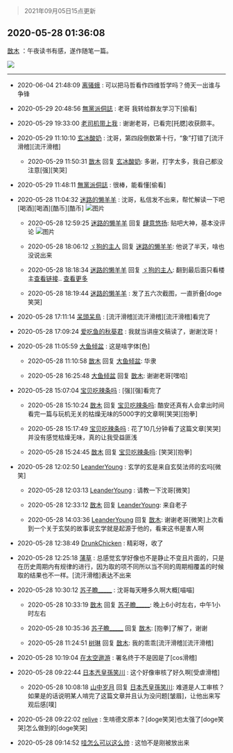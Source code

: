 > 2021年09月05日15点更新
<link rel="stylesheet" href="https://cdn.jsdelivr.net/gh/taotie6/sampleJSON@main/css/photo_show.css">


 ## 2020-05-28 01:36:08 

 [㪚木](https://www.coolapk.com/feed/19139488?shareKey=NDRhN2Q3Mjk0YjM2NjEzMTc1NWE~) ：午夜读书有感，遂作随笔一篇。 

<div class="album">
<img class="img-item" src="https://image.coolapk.com/feed/2020/0528/01/1081091_fdfb5f98_0967_4993@860x9625.jpeg" />
</div>

 ------- 

- 2020-06-04 21:48:09 [离骚蛾](uid=1210920) : 可以把马哲看作四维哲学吗？倚天一出谁与争锋 

- 2020-05-29 20:48:56 [無黨派侗誌](uid=963651) : 老哥    我转给群友学习下[偷看] 

- 2020-05-29 19:33:00 [老司机带上我](uid=1912353) : 谢谢老哥，已看完[托腮]收获颇丰。 

- 2020-05-29 11:10:10 [玄冰酸奶](uid=1931184) : 沈哥，第四段倒数第十行，“象”打错了[流汗滑稽][流汗滑稽] 

    - 2020-05-29 11:50:31 [㪚木](uid=1081091) 回复 [玄冰酸奶](uid=1931184): 多谢，打字太多，我自己都没注意[强][笑哭] 

- 2020-05-29 11:48:11 [無黨派侗誌](uid=963651) : 很棒，能看懂[偷看] 

- 2020-05-28 11:04:32 [迷路的懒羊羊](uid=2943376) : 沈哥，私信发不出来，帮忙解读一下吧[喝酒][喝酒][酷币][酷币] ![图片](https://image.coolapk.com/feed/2020/0528/11/2943376_e525d5dc_5063_1257@1356x6116.jpeg)

    - 2020-05-28 12:59:25 [迷路的懒羊羊](uid=2943376) 回复 [肆意悠扬](uid=1097678): 贴吧大神，基本没评论 ![图片](https://image.coolapk.com/feed/2020/0528/12/2943376_466d4f7a_1961_6404@1440x3120.jpeg)

    - 2020-05-28 18:06:12 [ゞ狗的主人](uid=927245) 回复 [迷路的懒羊羊](uid=2943376): 他说了半天，啥也没说出来 

    - 2020-05-28 18:18:34 [迷路的懒羊羊](uid=2943376) 回复 [ゞ狗的主人](uid=927245): 翻到最后面只看楼主<a class="feed-link-url" href="http://tieba.baidu.com/p/6587735144?share=9105&amp;fr=share&amp;see_lz=1&amp;sfc=copy&amp;client_type=2&amp;client_version=11.1.8.1&amp;st=1590661044&amp;unique=43AF57ADC63D7D76605BA0C8AC478242" title="http://tieba.baidu.com/p/6587735144?share=9105&amp;fr=share&amp;see_lz=1&amp;sfc=copy&amp;client_type=2&amp;client_version=11.1.8.1&amp;st=1590661044&amp;unique=43AF57ADC63D7D76605BA0C8AC478242" target="_blank" rel="nofollow">查看链接</a>.. <a href="/feed/replyList?id=133846799">查看更多</a> 

    - 2020-05-28 18:19:44 [迷路的懒羊羊](uid=2943376) : 发了五六次截图，一直折叠[doge笑哭] 

- 2020-05-28 17:11:14 [呆頭呆鳥](uid=1738314) : [流汗滑稽][流汗滑稽][流汗滑稽]看完了 

- 2020-05-28 17:09:24 [爱吃鱼的秋葵君](uid=1197189) : 我就当讲座文稿读了，谢谢沈哥！ 

- 2020-05-28 11:05:59 [大鱼倾盆](uid=3577059) : 这是啥字体[色] 

    - 2020-05-28 11:10:58 [㪚木](uid=1081091) 回复 [大鱼倾盆](uid=3577059): 华隶 

    - 2020-05-28 16:25:48 [大鱼倾盆](uid=3577059) 回复 [㪚木](uid=1081091): 谢谢老哥[嘿哈] 

- 2020-05-28 15:07:04 [宝贝吃辣条吗](uid=1179959) : [强][强]看完了 

    - 2020-05-28 15:10:24 [㪚木](uid=1081091) 回复 [宝贝吃辣条吗](uid=1179959): 酷安还真有人会拿出时间看完一篇与玩机无关的枯燥无味的5000字的文章啊[笑哭][抱拳] 

    - 2020-05-28 15:17:49 [宝贝吃辣条吗](uid=1179959) : 花了10几分钟看了这篇文章[笑哭]并没有感觉枯燥无味，真的让我受益匪浅 

    - 2020-05-28 15:24:45 [㪚木](uid=1081091) 回复 [宝贝吃辣条吗](uid=1179959): [笑哭][抱拳] 

- 2020-05-28 12:02:50 [LeanderYoung](uid=3276804) : 玄学的玄是来自玄奘法师的玄吗[微笑] 

    - 2020-05-28 12:03:13 [LeanderYoung](uid=3276804) : 请教一下沈哥[微笑] 

    - 2020-05-28 12:33:12 [㪚木](uid=1081091) 回复 [LeanderYoung](uid=3276804): 来自老子 

    - 2020-05-28 14:03:36 [LeanderYoung](uid=3276804) 回复 [㪚木](uid=1081091): 谢谢老哥[微笑]上次看到一个关于玄奘的故事说玄学就是起源于他的，看来这书是害人啊 

- 2020-05-28 12:38:49 [DrunkChicken](uid=1512379) : 精彩呀，收了 

- 2020-05-28 12:25:18 [蒲草](uid=2173541) : 总感觉玄学好像也不是静止不变且片面的，只是在历史周期内有规律的进行，因为取的项不同所以当不同的周期相覆盖的时候取的结果也不一样。[流汗滑稽]表达不出来 

- 2020-05-28 10:30:12 [苏子瞻_____](uid=793089) : 沈哥每天睡多久啊大概[喵喵] 

    - 2020-05-28 10:33:19 [㪚木](uid=1081091) 回复 [苏子瞻_____](uid=793089): 晚上6小时左右，中午1小时左右 

    - 2020-05-28 10:35:36 [苏子瞻_____](uid=793089) 回复 [㪚木](uid=1081091): [抱拳]了解了，谢谢 

    - 2020-05-28 11:24:51 [树琳](uid=1807052) 回复 [㪚木](uid=1081091): 我的乖乖[流汗滑稽][流汗滑稽] 

- 2020-05-28 10:19:04 [在太空遨游](uid=1105791) : 署名终于不是因是了[cos滑稽] 

- 2020-05-28 09:22:44 [日本兲皇孫笑川](uid=782363) : 这个好像审核了好久啊[受虐滑稽] 

    - 2020-05-28 10:08:18 [山中岁月](uid=2158518) 回复 [日本兲皇孫笑川](uid=782363): 难道是人工审核？如果是的话说明某人啃完了这篇文章并且认为没问题[皱眉]，让他出来写观后感[噗] 

- 2020-05-28 09:22:02 [relive](uid=1401589) : 生啃德文原本？[doge笑哭]也太强了[doge笑哭]怎么做到的[doge笑哭] 

- 2020-05-28 09:14:52 [哇怎么可以这么帅](uid=1299095) : 这怕不是刚被放出来 

